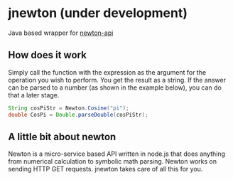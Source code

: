 
# jnewton (under development)

Java based wrapper for [newton-api](https://github.com/aunyks/newton-api)

## How does it work

Simply call the function with the expression as the argument for the operation you wish to perform. You get the result as a string. If the answer can be parsed to a number (as shown in the example below), you can do that a later stage.

```java
String cosPiStr = Newton.Cosine("pi");
double CosPi = Double.parseDouble(cosPiStr);
```

## A little bit about newton

Newton is a micro-service based API written in node.js that does anything from numerical calculation to symbolic math parsing. Newton works on sending HTTP GET requests. jnewton takes care of all this for you.